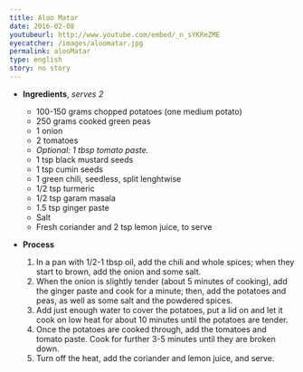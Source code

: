 ```yaml
---
title: Aloo Matar
date: 2016-02-08
youtubeurl: http://www.youtube.com/embed/_n_sYKReZME
eyecatcher: /images/aloomatar.jpg
permalink: alooMatar
type: english
story: no story
---
```

* **Ingredients**, _serves 2_
  * 100-150 grams chopped potatoes (one medium potato)
  * 250 grams cooked green peas
  * 1 onion
  * 2 tomatoes
  * _Optional: 1 tbsp tomato paste._
  * 1 tsp black mustard seeds
  * 1 tsp cumin seeds
  * 1 green chili, seedless, split lenghtwise
  * 1/2 tsp turmeric
  * 1/2 tsp garam masala
  * 1.5 tsp ginger paste 
  * Salt
  * Fresh coriander and 2 tsp lemon juice, to serve


* **Process**
  1. In a pan with 1/2-1 tbsp oil, add the chili and whole spices; when they start to brown, add the onion and some salt.
  2. When the onion is slightly tender (about 5 minutes of cooking), add the ginger paste and cook for a minute; then, add the potatoes and peas, as well as some salt and the powdered spices.
  3. Add just enough water to cover the potatoes, put a lid on and let it cook on low heat for about 10 minutes until the potatoes are tender. 
  4. Once the potatoes are cooked through, add the tomatoes and tomato paste. Cook for further 3-5 minutes until they are broken down. 
  5. Turn off the heat, add the coriander and lemon juice, and serve.
